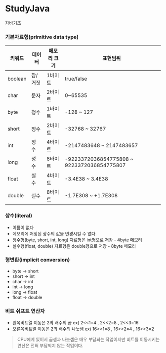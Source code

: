 # StudyJava
자바기초

### 기본자료형(primitive data type)

키워드   	|	데이터	| 메모리 크기	|	표현범위 
--------|-----------|-----------|---------
boolean |	참/거짓	| 1바이트 		|	true/false
char    |	문자		| 2바이트 		| 	0~65535
byte    |	정수		| 1바이트 		|	-128 ~ 127
short   |	정수		| 2바이트  	|	-32768 ~ 32767
int     |	정수     | 4바이트  	|	-2147483648 ~ 2147483657 
long    |	정수     | 8바이트 		|	-9223372036854775808 ~ 9223372036854775807
float   |	실수     | 4바이트 		|	-3.4E38 ~ 3.4E38
double  |	실수     	| 8바이트 		|	-1.7E308 ~ +1.7E308


### 상수(literal)
- 이름이 없다
- 메모리에 저장된 상수의 값을 변경시킬 수 없다.
- 정수형(byte, short, int, long) 자료형은 int형으로 저장 - 4byte 메모리
- 실수형(float, double) 자료형은 double형으로 저장 - 8byte 메모리 

### 형변환(implicit conversion)
- byte -> short
- short -> int
- char -> int
- int -> long
- long -> float
- float -> double

### 비트 쉬프트 연산자
- 왼쪽비트열 이동은 2의 배수의 곱 ex) 2<<1=4 , 2<<2=8 , 2<<3=16
- 오른쪽비트열 이동은 2의 배수의 나눗셈 ex) 16>>1=8 , 16>>2=4 , 16>>3=2
> CPU에게 있어서 곱셈과 나눗셈은 매우 부담되는 작업이지만 비트를 이동시키는 연산은 전혀 부담되지 않는 작업이다.


